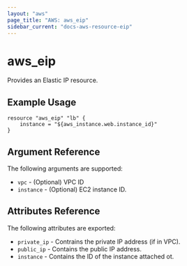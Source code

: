 ```yaml
---
layout: "aws"
page_title: "AWS: aws_eip"
sidebar_current: "docs-aws-resource-eip"
---
```


# aws\_eip

Provides an Elastic IP resource.

## Example Usage

```
resource "aws_eip" "lb" {
    instance = "${aws_instance.web.instance_id}"
}
```

## Argument Reference

The following arguments are supported:

* `vpc` - (Optional) VPC ID
* `instance` - (Optional) EC2 instance ID.

## Attributes Reference

The following attributes are exported:

* `private_ip` - Contrains the private IP address (if in VPC).
* `public_ip` - Contains the public IP address.
* `instance` - Contains the ID of the instance attached ot.

